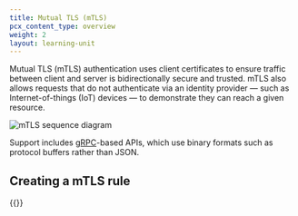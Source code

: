 ```yaml
---
title: Mutual TLS (mTLS)
pcx_content_type: overview
weight: 2
layout: learning-unit
---
```


Mutual TLS (mTLS) authentication uses client certificates to ensure traffic between client and server is bidirectionally secure and trusted. mTLS also allows requests that do not authenticate via an identity provider — such as Internet-of-things (IoT) devices — to demonstrate they can reach a given resource.

![mTLS sequence diagram](/images/api-shield/api-shield-call-sequence.png)

Support includes [gRPC](https://grpc.io/docs/what-is-grpc/introduction/)-based APIs, which use binary formats such as protocol buffers rather than JSON.

## Creating a mTLS rule

{{<render file="_mtls-create-rule.md" productFolder="api-shield" >}}